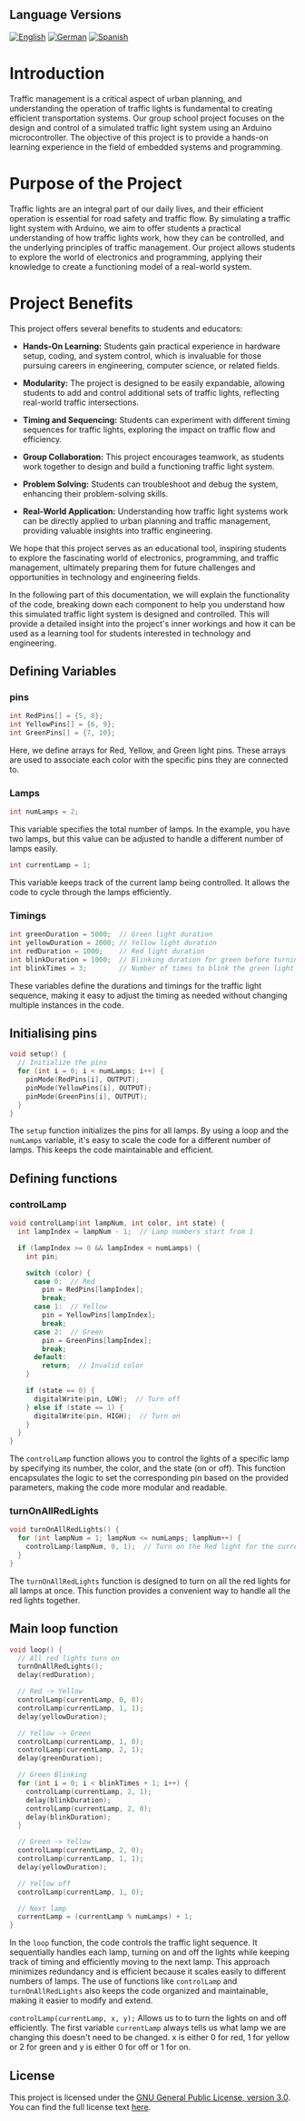 ## Language Versions
[![English](https://img.shields.io/badge/English-English-blue)](readme.md)
[![German](https://img.shields.io/badge/Deutsch-German-blue)](readme_de.md)
[![Spanish](https://img.shields.io/badge/Español-Spanish-blue)](readme_es.md)

# Introduction

Traffic management is a critical aspect of urban planning, and understanding the operation of traffic lights is fundamental to creating efficient transportation systems. Our group school project focuses on the design and control of a simulated traffic light system using an Arduino microcontroller. The objective of this project is to provide a hands-on learning experience in the field of embedded systems and programming.

# Purpose of the Project

Traffic lights are an integral part of our daily lives, and their efficient operation is essential for road safety and traffic flow. By simulating a traffic light system with Arduino, we aim to offer students a practical understanding of how traffic lights work, how they can be controlled, and the underlying principles of traffic management. Our project allows students to explore the world of electronics and programming, applying their knowledge to create a functioning model of a real-world system.

# Project Benefits

This project offers several benefits to students and educators:

- **Hands-On Learning:** Students gain practical experience in hardware setup, coding, and system control, which is invaluable for those pursuing careers in engineering, computer science, or related fields.

- **Modularity:** The project is designed to be easily expandable, allowing students to add and control additional sets of traffic lights, reflecting real-world traffic intersections.

- **Timing and Sequencing:** Students can experiment with different timing sequences for traffic lights, exploring the impact on traffic flow and efficiency.

- **Group Collaboration:** This project encourages teamwork, as students work together to design and build a functioning traffic light system.

- **Problem Solving:** Students can troubleshoot and debug the system, enhancing their problem-solving skills.

- **Real-World Application:** Understanding how traffic light systems work can be directly applied to urban planning and traffic management, providing valuable insights into traffic engineering.

We hope that this project serves as an educational tool, inspiring students to explore the fascinating world of electronics, programming, and traffic management, ultimately preparing them for future challenges and opportunities in technology and engineering fields.

In the following part of this documentation, we will explain the functionality of the code, breaking down each component to help you understand how this simulated traffic light system is designed and controlled. This will provide a detailed insight into the project's inner workings and how it can be used as a learning tool for students interested in technology and engineering.

## Defining Variables

### pins

```cpp
int RedPins[] = {5, 8};
int YellowPins[] = {6, 9};
int GreenPins[] = {7, 10};
```
Here, we define arrays for Red, Yellow, and Green light pins. These arrays are used to associate each color with the specific pins they are connected to.

### Lamps

```cpp
int numLamps = 2;
```
This variable specifies the total number of lamps. In the example, you have two lamps, but this value can be adjusted to handle a different number of lamps easily.

```cpp
int currentLamp = 1;
```
This variable keeps track of the current lamp being controlled. It allows the code to cycle through the lamps efficiently.

### Timings

```cpp
int greenDuration = 5000;  // Green light duration
int yellowDuration = 2000; // Yellow light duration
int redDuration = 1000;    // Red light duration
int blinkDuration = 1000;  // Blinking duration for green before turning yellow
int blinkTimes = 3;        // Number of times to blink the green light before turning it yellow
```
These variables define the durations and timings for the traffic light sequence, making it easy to adjust the timing as needed without changing multiple instances in the code.

## Initialising pins

```cpp
void setup() {
  // Initialize the pins
  for (int i = 0; i < numLamps; i++) {
    pinMode(RedPins[i], OUTPUT);
    pinMode(YellowPins[i], OUTPUT);
    pinMode(GreenPins[i], OUTPUT);
  }
}
```
The `setup` function initializes the pins for all lamps. By using a loop and the `numLamps` variable, it's easy to scale the code for a different number of lamps. This keeps the code maintainable and efficient.

## Defining functions

### controlLamp

```cpp
void controlLamp(int lampNum, int color, int state) {
  int lampIndex = lampNum - 1;  // Lamp numbers start from 1

  if (lampIndex >= 0 && lampIndex < numLamps) {
    int pin;

    switch (color) {
      case 0:  // Red
        pin = RedPins[lampIndex];
        break;
      case 1:  // Yellow
        pin = YellowPins[lampIndex];
        break;
      case 2:  // Green
        pin = GreenPins[lampIndex];
        break;
      default:
        return;  // Invalid color
    }

    if (state == 0) {
      digitalWrite(pin, LOW);  // Turn off
    } else if (state == 1) {
      digitalWrite(pin, HIGH);  // Turn on
    }
  }
}
```
The `controlLamp` function allows you to control the lights of a specific lamp by specifying its number, the color, and the state (on or off). This function encapsulates the logic to set the corresponding pin based on the provided parameters, making the code more modular and readable.

### turnOnAllRedLights

```cpp
void turnOnAllRedLights() {
  for (int lampNum = 1; lampNum <= numLamps; lampNum++) {
    controlLamp(lampNum, 0, 1);  // Turn on the Red light for the current lamp
  }
}
```
The `turnOnAllRedLights` function is designed to turn on all the red lights for all lamps at once. This function provides a convenient way to handle all the red lights together.

## Main loop function

```cpp
void loop() {
  // All red lights turn on
  turnOnAllRedLights();
  delay(redDuration);

  // Red -> Yellow
  controlLamp(currentLamp, 0, 0);
  controlLamp(currentLamp, 1, 1);
  delay(yellowDuration);

  // Yellow -> Green
  controlLamp(currentLamp, 1, 0);
  controlLamp(currentLamp, 2, 1);
  delay(greenDuration);

  // Green Blinking
  for (int i = 0; i < blinkTimes + 1; i++) {
    controlLamp(currentLamp, 2, 1);
    delay(blinkDuration);
    controlLamp(currentLamp, 2, 0);
    delay(blinkDuration);
  }

  // Green -> Yellow
  controlLamp(currentLamp, 2, 0);
  controlLamp(currentLamp, 1, 1);
  delay(yellowDuration);

  // Yellow off
  controlLamp(currentLamp, 1, 0);

  // Next lamp
  currentLamp = (currentLamp % numLamps) + 1;
}
```
In the `loop` function, the code controls the traffic light sequence. It sequentially handles each lamp, turning on and off the lights while keeping track of timing and efficiently moving to the next lamp. This approach minimizes redundancy and is efficient because it scales easily to different numbers of lamps. The use of functions like `controlLamp` and `turnOnAllRedLights` also keeps the code organized and maintainable, making it easier to modify and extend.

`controlLamp(currentLamp, x, y);` Allows us to to turn the lights on and off efficiently. The first variable `currentLamp` always tells us what lamp we are changing this doesn't need to be changed. x is either 0 for red, 1 for yellow or 2 for green and y is either 0 for off or 1 for on.

## License

This project is licensed under the [GNU General Public License, version 3.0](LICENSE). You can find the full license text [here](https://www.gnu.org/licenses/gpl-3.0.html).
